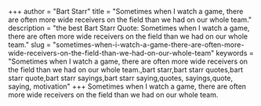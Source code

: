 +++
author = "Bart Starr"
title = "Sometimes when I watch a game, there are often more wide receivers on the field than we had on our whole team."
description = "the best Bart Starr Quote: Sometimes when I watch a game, there are often more wide receivers on the field than we had on our whole team."
slug = "sometimes-when-i-watch-a-game-there-are-often-more-wide-receivers-on-the-field-than-we-had-on-our-whole-team"
keywords = "Sometimes when I watch a game, there are often more wide receivers on the field than we had on our whole team.,bart starr,bart starr quotes,bart starr quote,bart starr sayings,bart starr saying,quotes, sayings,quote, saying, motivation"
+++
Sometimes when I watch a game, there are often more wide receivers on the field than we had on our whole team.
